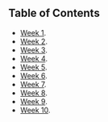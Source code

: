 ## Table of Contents

- [Week 1](./week1.md).
- [Week 2](./week2.md).
- [Week 3](./week3.md).
- [Week 4](./week4.md).
- [Week 5](./week5.md).
- [Week 6](./week6.md).
- [Week 7](./week7.md).
- [Week 8](./week8.md).
- [Week 9]().
- [Week 10]().
